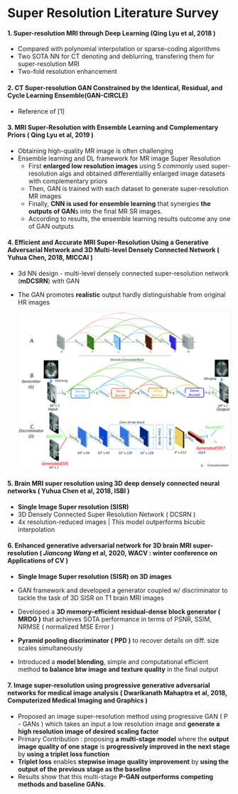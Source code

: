 # Super Resolution Literature Survey

#### 1. Super-resolution MRI through Deep Learning (Qing Lyu et al, 2018 )

- Compared with polynomial interpolation or sparse-coding algorithms
- Two SOTA NN for CT denoting and deblurring, transfering them for super-resolution MRI
- Two-fold resolution enhancement



#### 2. CT Super-resolution GAN Constrained by the Identical, Residual, and Cycle Learning Ensemble(GAN-CIRCLE)

- Reference of [1]



#### 3. MRI Super-Resolution with Ensemble Learning and Complementary Priors ( Qing Lyu et al, 2019 )

- Obtaining high-quality MR image is often challenging
- Ensemble learning and DL framework for MR image Super Resolution
  - First **enlarged low resolution images** using 5 commonly used super-resolution algs and obtained differentiallly enlarged image datasets with complementary priors
  - Then, GAN is trained with each dataset to generate super-resolution MR images
  - Finally, **CNN is used for ensemble learning** that synergies **the outputs of GAN**s into the final MR SR images.
  - According to results, the ensemble learning results outcome any one of GAN outputs



#### 4. Efficient and Accurate MRI Super-Resolution Using a Generative Adversarial Network and 3D Multi-level Densely Connected Network ( Yuhua Chen, 2018, MICCAI )

- 3d NN design - multi-level densely connected super-resolution network (**mDCSRN**) with GAN

- The GAN promotes **realistic** output hardly distinguishable from original HR images

  ![image-20200401135735280](../images/image-20200401135735280.png)



#### 5. Brain MRI super resolution using 3D deep densely connected neural networks ( Yuhua Chen et al, 2018, ISBI )

- **Single Image Super resolution (SISR)**
- 3D Densely Connected Super Resolution Network ( DCSRN )
- 4x resolution-reduced images | This model outperforms bicubic interpolation



#### 6. Enhanced generative adversarial network for 3D brain MRI super-resolution ( ***Jiancong Wang*** et al, 2020, WACV : winter conference on Applications of CV )

- **Single Image Super resolution (SISR) on 3D images**

- GAN framework and developed a generator coupled w/ discriminator to tackle the task of 3D SISR on T1 brain MRI images

- Developed a **3D memory-efficient residual-dense block generator ( MRDG )** that achieves SOTA performance in terms of PSNR, SSIM, NRMSE ( normalized MSE Error ) 

- **Pyramid pooling discriminator ( PPD )** to recover details on diff. size scales simultaneously

- Introduced a **model blending**, simple and computational efficient method **to balance btw image and texture quality** in the final output

  

#### 7. Image super-resolution using progressive generative adversarial networks for medical image analysis  ( Dwarikanath Mahaptra et al, 2018, Computerized Medical Imaging and Graphics )

- Proposed an image super-resolution method using progressive GAN ( P - GANs ) which takes an input a low resolution image and **generate a high resolution image of desired scaling factor**
- Primary Contribution : proposing **a multi-stage model** where the **output image quality of one stage** is **progressively improved in the next stage** by **using a triplet loss function**
- **Triplet loss** enables **stepwise image quality improvement** by **using the output of the previous stage as the baseline**
- Results show that this multi-stage **P-GAN outperforms competing methods and baseline GANs**.











